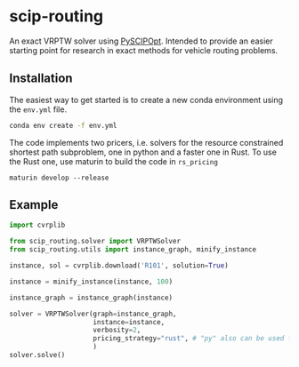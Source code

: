 # scip-routing
An exact VRPTW solver using [PySCIPOpt](https://github.com/scipopt/PySCIPOpt). Intended to provide an easier starting point for research in exact methods for vehicle routing problems. 


## Installation
The easiest way to get started is to create a new conda environment using the `env.yml` file. 

```bash 
conda env create -f env.yml
```

The code implements two pricers, i.e. solvers for the resource constrained shortest path subproblem, one in python and a faster one in Rust. To use the Rust one, use maturin to build the code in `rs_pricing`
```
maturin develop --release 
``` 


## Example
```python
import cvrplib

from scip_routing.solver import VRPTWSolver
from scip_routing.utils import instance_graph, minify_instance

instance, sol = cvrplib.download('R101', solution=True)

instance = minify_instance(instance, 100)

instance_graph = instance_graph(instance)

solver = VRPTWSolver(graph=instance_graph,
                     instance=instance,
                     verbosity=2,
                     pricing_strategy="rust", # "py" also can be used for the pure-python pricer
                     )
solver.solve()
```
